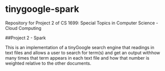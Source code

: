 # tinygoogle-spark
Repository for Project 2 of CS 1699: Special Topics in Computer Science - Cloud Computing

##Project 2 - Spark

This is an implementation of a tinyGoogle search engine that readings in text files and allows a user to search for term(s) 
and get an output withhow many times that term appears in each text file and how that number is weighted relative to the
other documents. 
